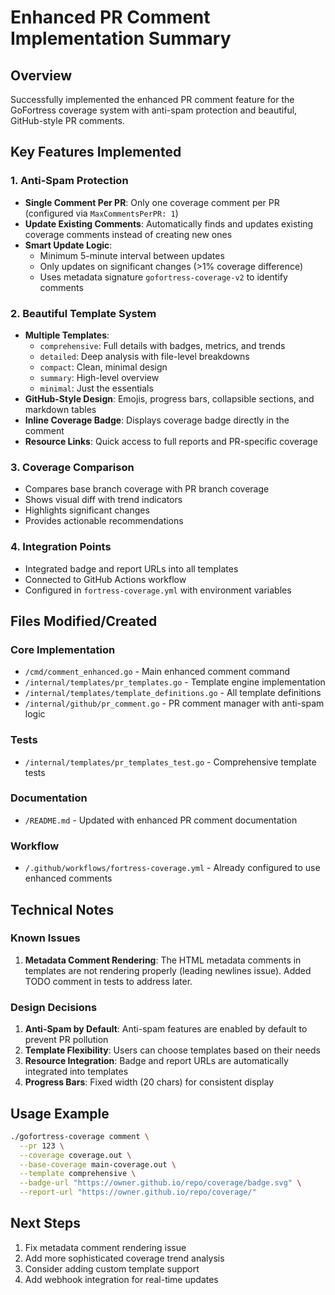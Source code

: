 # Enhanced PR Comment Implementation Summary

## Overview
Successfully implemented the enhanced PR comment feature for the GoFortress coverage system with anti-spam protection and beautiful, GitHub-style PR comments.

## Key Features Implemented

### 1. Anti-Spam Protection
- **Single Comment Per PR**: Only one coverage comment per PR (configured via `MaxCommentsPerPR: 1`)
- **Update Existing Comments**: Automatically finds and updates existing coverage comments instead of creating new ones
- **Smart Update Logic**: 
  - Minimum 5-minute interval between updates
  - Only updates on significant changes (>1% coverage difference)
  - Uses metadata signature `gofortress-coverage-v2` to identify comments

### 2. Beautiful Template System
- **Multiple Templates**: 
  - `comprehensive`: Full details with badges, metrics, and trends
  - `detailed`: Deep analysis with file-level breakdowns  
  - `compact`: Clean, minimal design
  - `summary`: High-level overview
  - `minimal`: Just the essentials
- **GitHub-Style Design**: Emojis, progress bars, collapsible sections, and markdown tables
- **Inline Coverage Badge**: Displays coverage badge directly in the comment
- **Resource Links**: Quick access to full reports and PR-specific coverage

### 3. Coverage Comparison
- Compares base branch coverage with PR branch coverage
- Shows visual diff with trend indicators
- Highlights significant changes
- Provides actionable recommendations

### 4. Integration Points
- Integrated badge and report URLs into all templates
- Connected to GitHub Actions workflow
- Configured in `fortress-coverage.yml` with environment variables

## Files Modified/Created

### Core Implementation
- `/cmd/comment_enhanced.go` - Main enhanced comment command
- `/internal/templates/pr_templates.go` - Template engine implementation
- `/internal/templates/template_definitions.go` - All template definitions
- `/internal/github/pr_comment.go` - PR comment manager with anti-spam logic

### Tests
- `/internal/templates/pr_templates_test.go` - Comprehensive template tests

### Documentation
- `/README.md` - Updated with enhanced PR comment documentation

### Workflow
- `/.github/workflows/fortress-coverage.yml` - Already configured to use enhanced comments

## Technical Notes

### Known Issues
1. **Metadata Comment Rendering**: The HTML metadata comments in templates are not rendering properly (leading newlines issue). Added TODO comment in tests to address later.

### Design Decisions
1. **Anti-Spam by Default**: Anti-spam features are enabled by default to prevent PR pollution
2. **Template Flexibility**: Users can choose templates based on their needs
3. **Resource Integration**: Badge and report URLs are automatically integrated into templates
4. **Progress Bars**: Fixed width (20 chars) for consistent display

## Usage Example

```bash
./gofortress-coverage comment \
  --pr 123 \
  --coverage coverage.out \
  --base-coverage main-coverage.out \
  --template comprehensive \
  --badge-url "https://owner.github.io/repo/coverage/badge.svg" \
  --report-url "https://owner.github.io/repo/coverage/"
```

## Next Steps
1. Fix metadata comment rendering issue
2. Add more sophisticated coverage trend analysis
3. Consider adding custom template support
4. Add webhook integration for real-time updates